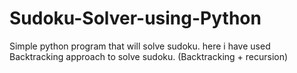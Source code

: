 # Sudoku-Solver-using-Python

Simple python program that will solve sudoku.
here i have used Backtracking approach to solve sudoku. 
(Backtracking + recursion)
